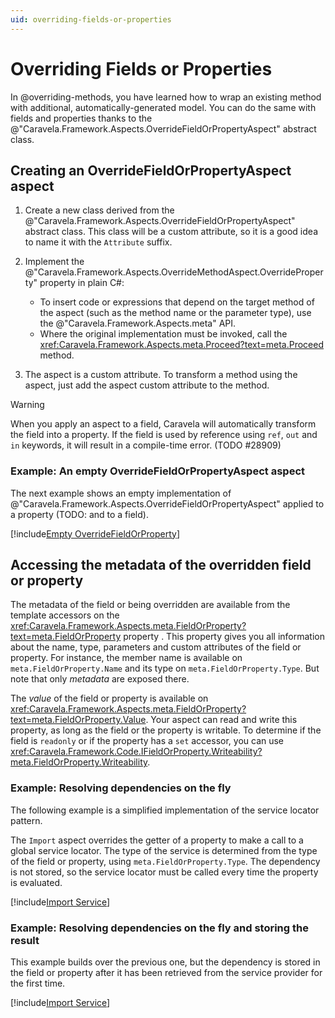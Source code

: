 ```yaml
---
uid: overriding-fields-or-properties
---
```

# Overriding Fields or Properties

In @overriding-methods, you have learned how to wrap an existing method with additional, automatically-generated model. You can do the same with fields and properties thanks to the  @"Caravela.Framework.Aspects.OverrideFieldOrPropertyAspect" abstract class. 

## Creating an OverrideFieldOrPropertyAspect aspect

1. Create a new class derived from the @"Caravela.Framework.Aspects.OverrideFieldOrPropertyAspect" abstract class. This class will be a custom attribute, so it is a good idea to name it with the `Attribute` suffix.

2. Implement the @"Caravela.Framework.Aspects.OverrideMethodAspect.OverrideProperty" property in plain C#:
   - To insert code or expressions that depend on the target method of the aspect (such as the method name or the parameter type), use the @"Caravela.Framework.Aspects.meta" API.
   - Where the original implementation must be invoked, call the <xref:Caravela.Framework.Aspects.meta.Proceed?text=meta.Proceed> method.

3. The aspect is a custom attribute. To transform a method using the aspect, just add the aspect custom attribute to the method.

> [!WARNING]
> When you apply an aspect to a field, Caravela will automatically transform the field into a property. If the field is used by reference using `ref`, `out` and `in` keywords, it will result in a compile-time error.
> (TODO #28909)

### Example: An empty OverrideFieldOrPropertyAspect aspect

The next example shows an empty implementation of @"Caravela.Framework.Aspects.OverrideFieldOrPropertyAspect" applied to a property (TODO: and to a field).

[!include[Empty OverrideFieldOrProperty](../../../code/Caravela.Documentation.SampleCode.AspectFramework/EmptyOverrideFieldOrProperty.cs)]


## Accessing the metadata of the overridden field or property

The metadata of the field or being overridden are available from the template accessors on the <xref:Caravela.Framework.Aspects.meta.FieldOrProperty?text=meta.FieldOrProperty> property . This property gives you all information about the name, type, parameters and custom attributes of the field or property. For instance, the member name is available on `meta.FieldOrProperty.Name` and its type on `meta.FieldOrProperty.Type`. But note that only _metadata_ are exposed there.

The _value_ of the field or property is available on <xref:Caravela.Framework.Aspects.meta.FieldOrProperty?text=meta.FieldOrProperty.Value>. Your aspect can read and write this property, as long as the field or the property is writable. To determine if the field is `readonly` or if the property has a `set` accessor, you can use <xref:Caravela.Framework.Code.IFieldOrProperty.Writeability?meta.FieldOrProperty.Writeability>.

### Example: Resolving dependencies on the fly

The following example is a simplified implementation of the service locator pattern.

The `Import` aspect overrides the getter of a property to make a call to a global service locator. The type of the service is determined from the type of the field or property, using `meta.FieldOrProperty.Type`.
The dependency is not stored, so the service locator must be called every time the property is evaluated.

[!include[Import Service](../../../code/Caravela.Documentation.SampleCode.AspectFramework/GlobalImport.cs)]

### Example: Resolving dependencies on the fly and storing the result

This example builds over the previous one, but the dependency is stored in the field or property after it has been retrieved from the service provider for the first time.

[!include[Import Service](../../../code/Caravela.Documentation.SampleCode.AspectFramework/GlobalImportWithSetter.cs)]